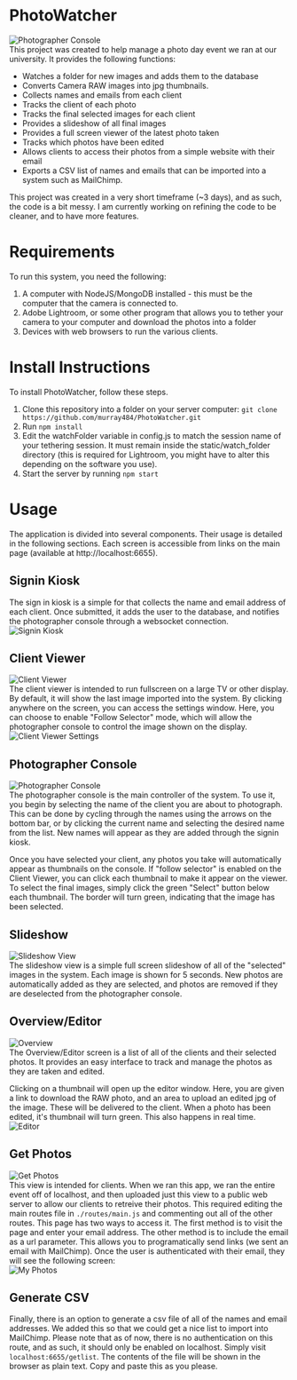 # PhotoWatcher
![Photographer Console](https://s31.postimg.org/r2kbes3zf/photographer_console.png)  
This project was created to help manage a photo day event we ran at our university.  It provides the following functions:

* Watches a folder for new images and adds them to the database
* Converts Camera RAW images into jpg thumbnails.
* Collects names and emails from each client
* Tracks the client of each photo
* Tracks the final selected images for each client
* Provides a slideshow of all final images
* Provides a full screen viewer of the latest photo taken
* Tracks which photos have been edited
* Allows clients to access their photos from a simple website with their email
* Exports a CSV list of names and emails that can be imported into a system such as MailChimp.

This project was created in a very short timeframe (~3 days), and as such, the code is a bit messy.  I am currently working
on refining the code to be cleaner, and to have more features.

# Requirements
To run this system, you need the following:  
1. A computer with NodeJS/MongoDB installed - this must be the computer that the camera is connected to.
2. Adobe Lightroom, or some other program that allows you to tether your camera to your computer and download the photos into a folder
3. Devices with web browsers to run the various clients.

# Install Instructions
To install PhotoWatcher, follow these steps.  

1. Clone this repository into a folder on your server computer: ```git clone https://github.com/murray484/PhotoWatcher.git```
2. Run ```npm install```
3. Edit the watchFolder variable in config.js to match the session name of your tethering session.  It must remain inside the static/watch_folder directory (this is required for Lightroom, you might have to alter this depending on the software you use).  
4. Start the server by running ```npm start```

# Usage
The application is divided into several components.  Their usage is detailed in the following sections.  Each screen is accessible from links on the main page (available at http://localhost:6655).  

## Signin Kiosk
The sign in kiosk is a simple for that collects the name and email address of each client.  Once submitted, it adds the user to the database, and notifies the photographer console through a websocket connection.  
![Signin Kiosk](https://s31.postimg.org/4rwget6p7/signin.png)  

## Client Viewer
![Client Viewer](https://s31.postimg.org/523yy5lbf/viewer.png)  
The client viewer is intended to run fullscreen on a large TV or other display.  By default, it will show the last image imported into the system.  By clicking anywhere on the screen, you can access the settings window.  Here, you can choose to enable "Follow Selector" mode, which will allow the photographer console to control the image shown on the display.  
![Client Viewer Settings](https://s31.postimg.org/y38b7k5rf/viewer_settings.png)  

## Photographer Console

![Photographer Console](https://s31.postimg.org/r2kbes3zf/photographer_console.png)  
The photographer console is the main controller of the system.  To use it, you begin by selecting the name of the client you are about to photograph.  This can be done by cycling through the names using the arrows on the bottom bar, or by clicking the current name and selecting the desired name from the list.  New names will appear as they are added through the signin kiosk.   

Once you have selected your client, any photos you take will automatically appear as thumbnails on the console.  If "follow selector" is enabled on the Client Viewer, you can click each thumbnail to make it appear on the viewer.  To select the final images, simply click the green "Select" button below each thumbnail.  The border will turn green, indicating that the image has been selected.  

## Slideshow
![Slideshow View](https://s31.postimg.org/fwgtmcf1n/slideshow_view.png)  
The slideshow view is a simple full screen slideshow of all of the "selected" images in the system.  Each image is shown for 5 seconds.  New photos are automatically added as they are selected, and photos are removed if they are deselected from the photographer console.  

## Overview/Editor
![Overview](https://s31.postimg.org/i3pno09pn/editor_screen.png)  
The Overview/Editor screen is a list of all of the clients and their selected photos.  It provides an easy interface to track and manage the photos as they are taken and edited.  

Clicking on a thumbnail will open up the editor window.  Here, you are given a link to download the RAW photo, and an area to upload an edited jpg of the image.  These will be delivered to the client.  When a photo has been edited, it's thumbnail will turn green.  This also happens in real time.  
![Editor](https://s31.postimg.org/9wt2iou97/edit_photo.png)  

## Get Photos
![Get Photos](https://s31.postimg.org/e3dwy0tuz/get_photo_view.png)  
This view is intended for clients.  When we ran this app, we ran the entire event off of localhost, and then uploaded just this view to a public web server to allow our clients to retreive their photos.  This required editing the main routes file in ```./routes/main.js``` and commenting out all of the other routes.  This page has two ways to access it.  The first method is to visit the page and enter your email address.  The other method is to include the email as a url parameter.  This allows you to programatically send links (we sent an email with MailChimp).  Once the user is authenticated with their email, they will see the following screen:  
![My Photos](https://s31.postimg.org/5juj09lij/my_photos.png)  

## Generate CSV
Finally, there is an option to generate a csv file of all of the names and email addresses.  We added this so that we could get a nice list to import into MailChimp.  Please note that as of now, there is no authentication on this route, and as such, it should only be enabled on localhost.  Simply visit ```localhost:6655/getlist```.  The contents of the file will be shown in the browser as plain text.  Copy and paste this as you please.  



